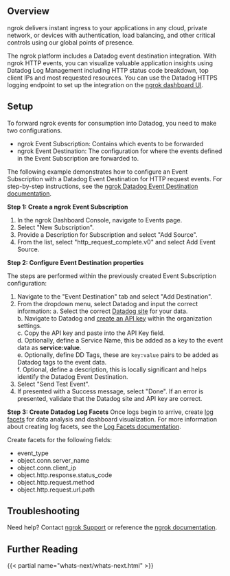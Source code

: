 ## Overview

ngrok delivers instant ingress to your applications in any cloud, private network, or devices with authentication, load balancing, and other critical controls using our global points of presence.

The ngrok platform includes a Datadog event destination integration. With ngrok HTTP events, you can visualize valuable application insights using Datadog Log Management including HTTP status code breakdown, top client IPs and most requested resources. You can use the Datadog HTTPS logging endpoint to set up the integration on the [ngrok dashboard UI][2].



## Setup

To forward ngrok events for consumption into Datadog, you need to make two configurations.

- ngrok Event Subscription: Contains which events to be forwarded
- ngrok Event Destination: The configuration for where the events defined in the Event Subscription are forwarded to.

The following example demonstrates how to configure an Event Subscription with a Datadog Event Destination for HTTP request events. For step-by-step instructions, see the [ngrok Datadog Event Destination documentation][7].

**Step 1: Create a ngrok Event Subscription**

1. In the ngrok Dashboard Console, navigate to Events page.
2. Select "New Subscription".
3. Provide a Description for Subscription and select "Add Source".
4. From the list, select "http_request_complete.v0" and select Add Event Source.



**Step 2: Configure Event Destination properties**

The steps are performed within the previously created Event Subscription configuration:

1. Navigate to the "Event Destination" tab and select "Add Destination".
2. From the dropdown menu, select Datadog and input the correct information:
    a. Select the correct [Datadog site][10] for your data.\
    b. Navigate to Datadog and [create an API key][4] within the organization settings.\
    c. Copy the API key and paste into the API Key field.\
    d. Optionally, define a Service Name, this be added as a key to the event data as **service:value**.\
    e. Optionally, define DD Tags, these are `key:value` pairs to be added as Datadog tags to the event data.\
    f. Optional, define a description, this is locally significant and helps identify the Datadog Event Destination.
3. Select "Send Test Event".
4. If presented with a Success message, select "Done".  If an error is presented, validate that the Datadog site and API key are correct.


**Step 3: Create Datadog Log Facets**
Once logs begin to arrive, create [log facets][8] for data analysis and dashboard visualization. For more information about creating log facets, see the [Log Facets documentation][9]. 

Create facets for the following fields:

- event_type
- object.conn.server_name
- object.conn.client_ip
- object.http.response.status_code
- object.http.request.method
- object.http.request.url.path

## Troubleshooting

Need help? Contact [ngrok Support][1] or reference the [ngrok documentation][6].

## Further Reading

{{< partial name="whats-next/whats-next.html" >}}

[1]: mailto:support@ngrok.com
[2]: https://dashboard.ngrok.com
[4]: https://docs.datadoghq.com/account_management/api-app-keys/
[6]: https://ngrok.com/docs/integrations/datadog/
[7]: https://ngrok.com/docs/integrations/datadog/event-destination/
[8]: https://docs.datadoghq.com/logs/explorer/facets/
[9]: https://docs.datadoghq.com/logs/explorer/facets/#create-facets
[10]: https://docs.datadoghq.com/getting_started/site/